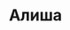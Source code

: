 ---
title: "Алиша"
description: "Жгучая, сексуальная брюнетка с длинными блестящими волосами несомненно скрасит ваше одиночество. У меня большие, красивые глаза, чувственные губы, роскошная фигура. Люблю путешествовать, посещать торжественные мероприятия, проводить время с интересными мужчинами. У меня отличное чувство юмора, поэтому гарантирую легкое, приятное общение. Я предоставляю услугу VIP сопровождение, поэтому могу разделить с вами один вечер, уикенд или весь отправиться вместе в отпуск.

На нашем сайте вы можете увидеть анкеты девушек, предоставляющих эскорт услуги, цены, а также забронировать встречу с яркой красоткой."
Price: "От 1000$"
height: "170"
weight: "50"
age: "20"
folder: alisha
mainImage: 1.webp
images:
  - 2.webp
  - 3.webp
---